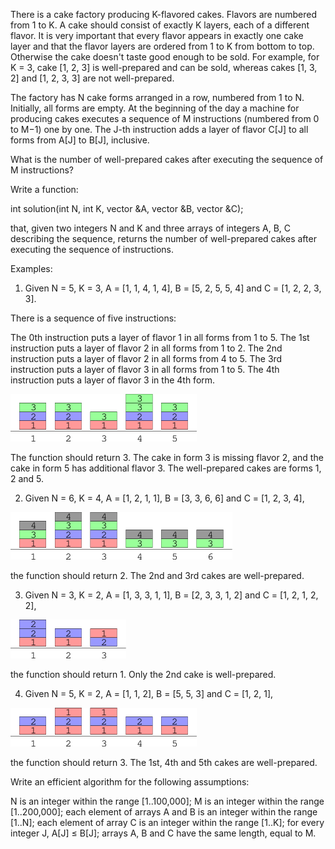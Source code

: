 There is a cake factory producing K-flavored cakes. Flavors are numbered from 1 to K. A cake should consist of exactly K layers, each of a different flavor. It is very important that every flavor appears in exactly one cake layer and that the flavor layers are ordered from 1 to K from bottom to top. Otherwise the cake doesn't taste good enough to be sold. For example, for K = 3, cake [1, 2, 3] is well-prepared and can be sold, whereas cakes [1, 3, 2] and [1, 2, 3, 3] are not well-prepared.

The factory has N cake forms arranged in a row, numbered from 1 to N. Initially, all forms are empty. At the beginning of the day a machine for producing cakes executes a sequence of M instructions (numbered from 0 to M−1) one by one. The J-th instruction adds a layer of flavor C[J] to all forms from A[J] to B[J], inclusive.

What is the number of well-prepared cakes after executing the sequence of M instructions?

Write a function:

int solution(int N, int K, vector<int> &A, vector<int> &B, vector<int> &C);

that, given two integers N and K and three arrays of integers A, B, C describing the sequence, returns the number of well-prepared cakes after executing the sequence of instructions.

Examples:

1. Given N = 5, K = 3, A = [1, 1, 4, 1, 4], B = [5, 2, 5, 5, 4] and C = [1, 2, 2, 3, 3].

There is a sequence of five instructions:

The 0th instruction puts a layer of flavor 1 in all forms from 1 to 5.
The 1st instruction puts a layer of flavor 2 in all forms from 1 to 2.
The 2nd instruction puts a layer of flavor 2 in all forms from 4 to 5.
The 3rd instruction puts a layer of flavor 3 in all forms from 1 to 5.
The 4th instruction puts a layer of flavor 3 in the 4th form.

<img src="e1.png" alingh="center"/>

The function should return 3. The cake in form 3 is missing flavor 2, and the cake in form 5 has additional flavor 3. The well-prepared cakes are forms 1, 2 and 5.

2. Given N = 6, K = 4, A = [1, 2, 1, 1], B = [3, 3, 6, 6] and C = [1, 2, 3, 4],

<img src="e2.png" alingh="center"/>

the function should return 2. The 2nd and 3rd cakes are well-prepared.

3. Given N = 3, K = 2, A = [1, 3, 3, 1, 1], B = [2, 3, 3, 1, 2] and C = [1, 2, 1, 2, 2],

<img src="e3.png" alingh="center"/>

the function should return 1. Only the 2nd cake is well-prepared.

4. Given N = 5, K = 2, A = [1, 1, 2], B = [5, 5, 3] and C = [1, 2, 1],

<img src="e4.png" alingh="center"/>

the function should return 3. The 1st, 4th and 5th cakes are well-prepared.

Write an efficient algorithm for the following assumptions:

N is an integer within the range [1..100,000];
M is an integer within the range [1..200,000];
each element of arrays A and B is an integer within the range [1..N];
each element of array C is an integer within the range [1..K];
for every integer J, A[J] ≤ B[J];
arrays A, B and C have the same length, equal to M.
